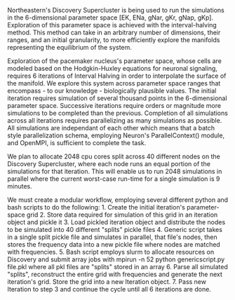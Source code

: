 Northeastern's Discovery Supercluster is being used to run the simulations in the 6-dimensional parameter space 
[EK, ENa, gNar, gKr, gNap, gKp]. Exploration of this parameter space is achieved with the interval-halving method.
This method can take in an arbitrary number of dimensions, their ranges, and an initial granularity, to more efficiently
explore the manifolds representing the equilibrium of the system.

Exploration of the pacemaker nucleus's parameter space, whose cells are modeled based on the Hodgkin-Huxley
equations for neuronal signaling, requires 6 iterations of Interval Halving in order to interpolate the surface
of the manifold. 
We explore this system across parameter space ranges that encompass - to our knowledge - biologically plausible values. 
The initial iteration requires simulation of several thousand points in the 6-dimensional parameter space. Successive 
iterations require orders or magnitude more simulations to be completed than the previous. 
Completion of all simulations across all iterations requires parallelizing as many simulations as possible. All
simulations are independant of each other which means that a batch style parallelization schema, employing 
Neuron's ParallelContext() module, and OpenMPI, is sufficient to complete the task. 

We plan to allocate 2048 cpu cores split across 40 different nodes on the Discovery Supercluster, where each node
runs an equal portion of the simulations for that iteration. This will enable us to run 2048 simulations in parallel 
where the current worst-case run-time for a single simulation is 9 minutes. 

We must create a modular workflow, employing several different python and bash scripts to do the following:
    1. Create the initial iteration's parameter-space grid
    2. Store data required for simulation of this grid in an iteration object and pickle it
    3. Load pickled iteration object and distribute the nodes to be simulated into 40 different "splits" pickle files
    4. Generic script takes in a single split pickle file and simulates in parallel, that file's nodes,
    then stores the frequency data into a new pickle file where nodes are matched with frequencies.
    5. Bash script employs slurm to allocate resources on Discovery and submit array jobs with
        mpirun -n 52 python genericscript.py file.pkl 
       where all pkl files are "splits" stored in an array
    6. Parse all simulated "splits", reconstruct the entire grid with frequencies and 
        generate the next iteration's grid. Store the grid into a new Iteration object.
    7. Pass new Iteration to step 3 and continue the cycle until all 6 iterations are done.